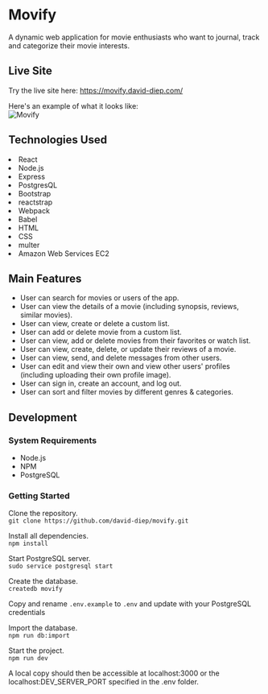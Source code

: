# Movify
A dynamic web application for movie enthusiasts who want to journal, track and categorize their movie interests. 

## Live Site
Try the live site here: https://movify.david-diep.com/

Here's an example of what it looks like:  
![Movify](https://i.imgur.com/X8mV569.png "Movify") 

## Technologies Used
<li>React</li>
<li>Node.js</li>
<li>Express</li>
<li>PostgresQL</li>
<li>Bootstrap</li>
<li>reactstrap</li>
<li>Webpack</li>
<li>Babel</li>
<li>HTML</li>
<li>CSS</li>
<li>multer</li>
<li>Amazon Web Services EC2</li>

## Main Features
- User can search for movies or users of the app.  
- User can view the details of a movie (including synopsis, reviews, similar movies).  
- User can view, create or delete a custom list.   
- User can add or delete movie from a custom list.   
- User can view, add or delete movies from their favorites or watch list.   
- User can view, create, delete, or update their reviews of a movie.   
- User can view, send, and delete messages from other users.   
- User can edit and view their own and view other users' profiles (including uploading their own profile image).  
- User can sign in, create an account, and log out.   
- User can sort and filter movies by different genres & categories.

## Development
### System Requirements
- Node.js  
- NPM  
- PostgreSQL  

### Getting Started
Clone the repository.  
```git clone https://github.com/david-diep/movify.git```

Install all dependencies.   
```npm install```


Start PostgreSQL server.  
```sudo service postgresql start```


Create the database.  
```createdb movify```


Copy and rename ```.env.example``` to ```.env``` and update with your PostgreSQL credentials

Import the database.  
```npm run db:import```


Start the project.  
```npm run dev```

 A local copy should then be accessible at localhost:3000 or the localhost:DEV_SERVER_PORT specified in the .env folder.  

